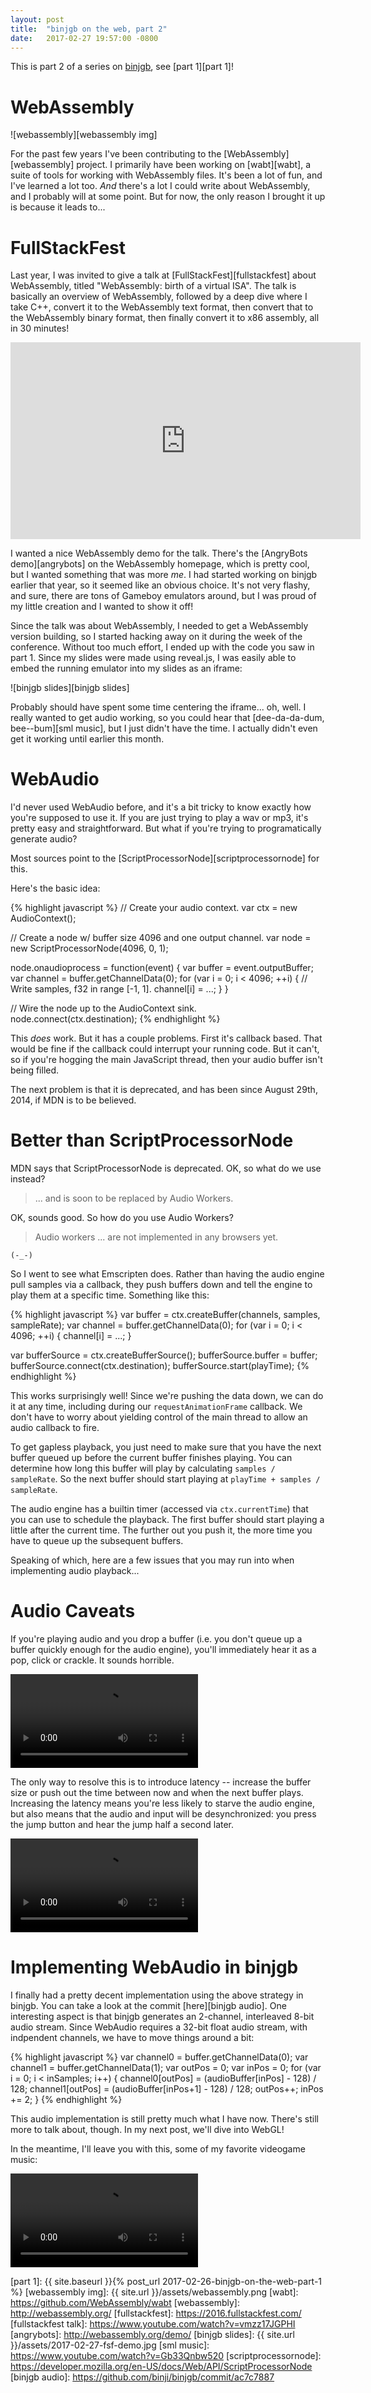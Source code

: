 ```yaml
---
layout: post
title:  "binjgb on the web, part 2"
date:   2017-02-27 19:57:00 -0800
---
```


This is part 2 of a series on [binjgb][binjgb], see [part 1][part 1]!

# WebAssembly

![webassembly][webassembly img]

For the past few years I've been contributing to the [WebAssembly][webassembly]
project. I primarily have been working on [wabt][wabt], a suite of tools for
working with WebAssembly files. It's been a lot of fun, and I've learned a lot
too. _And_ there's a lot I could write about WebAssembly, and I probably will
at some point. But for now, the only reason I brought it up is because it leads
to...

# FullStackFest

Last year, I was invited to give a talk at [FullStackFest][fullstackfest] about
WebAssembly, titled "WebAssembly: birth of a virtual ISA". The talk is
basically an overview of WebAssembly, followed by a deep dive where I take C++,
convert it to the WebAssembly text format, then convert that to the WebAssembly
binary format, then finally convert it to x86 assembly, all in 30 minutes!

<iframe width="560" height="315" src="https://www.youtube.com/embed/vmzz17JGPHI" frameborder="0" allowfullscreen></iframe>

I wanted a nice WebAssembly demo for the talk. There's the
[AngryBots demo][angrybots] on the WebAssembly homepage, which is pretty cool,
but I wanted something that was more _me_. I had started working on binjgb
earlier that year, so it seemed like an obvious choice. It's not very flashy,
and sure, there are tons of Gameboy emulators around, but I was proud of my
little creation and I wanted to show it off!

Since the talk was about WebAssembly, I needed to get a WebAssembly version
building, so I started hacking away on it during the week of the conference.
Without too much effort, I ended up with the code you saw in part 1. Since my
slides were made using reveal.js, I was easily able to embed the running
emulator into my slides as an iframe:

![binjgb slides][binjgb slides]

Probably should have spent some time centering the iframe... oh, well. I really
wanted to get audio working, so you could hear that
[dee-da-da-dum, bee--bum][sml music], but I just didn't have the time. I
actually didn't even get it working until earlier this month.

# WebAudio

I'd never used WebAudio before, and it's a bit tricky to know exactly how
you're supposed to use it. If you are just trying to play a wav or mp3, it's
pretty easy and straightforward. But what if you're trying to programatically
generate audio?

Most sources point to the [ScriptProcessorNode][scriptprocessornode] for this.

Here's the basic idea:

{% highlight javascript %}
// Create your audio context.
var ctx = new AudioContext();

// Create a node w/ buffer size 4096 and one output channel.
var node = new ScriptProcessorNode(4096, 0, 1);

node.onaudioprocess = function(event) {
  var buffer = event.outputBuffer;
  var channel = buffer.getChannelData(0);
  for (var i = 0; i < 4096; ++i) {
    // Write samples, f32 in range [-1, 1].
    channel[i] = ...;
  }
}

// Wire the node up to the AudioContext sink.
node.connect(ctx.destination);
{% endhighlight %}

This _does_ work. But it has a couple problems. First it's callback based. That
would be fine if the callback could interrupt your running code. But it can't,
so if you're hogging the main JavaScript thread, then your audio buffer isn't
being filled.

The next problem is that it is deprecated, and has been since August 29th,
2014, if MDN is to be believed.

# Better than ScriptProcessorNode

MDN says that ScriptProcessorNode is deprecated. OK, so what do we use instead?

> ... and is soon to be replaced by Audio Workers.

OK, sounds good. So how do you use Audio Workers?

> Audio workers ... are not implemented in any browsers yet.

`(-_-)`

So I went to see what Emscripten does. Rather than having the audio engine
pull samples via a callback, they push buffers down and tell the engine to
play them at a specific time. Something like this:

{% highlight javascript %}
var buffer = ctx.createBuffer(channels, samples, sampleRate);
var channel = buffer.getChannelData(0);
for (var i = 0; i < 4096; ++i) {
  channel[i] = ...;
}

var bufferSource = ctx.createBufferSource();
bufferSource.buffer = buffer;
bufferSource.connect(ctx.destination);
bufferSource.start(playTime);
{% endhighlight %}

This works surprisingly well! Since we're pushing the data down, we can do it
at any time, including during our `requestAnimationFrame` callback. We don't
have to worry about yielding control of the main thread to allow an audio
callback to fire.

To get gapless playback, you just need to make sure that you have the next
buffer queued up before the current buffer finishes playing. You can determine
how long this buffer will play by calculating `samples / sampleRate`. So the
next buffer should start playing at `playTime + samples / sampleRate`.

The audio engine has a builtin timer (accessed via `ctx.currentTime`) that you
can use to schedule the playback. The first buffer should start playing a
little after the current time. The further out you push it, the more time you
have to queue up the subsequent buffers.

Speaking of which, here are a few issues that you may run into when
implementing audio playback...

# Audio Caveats

If you're playing audio and you drop a buffer (i.e. you don't queue up a buffer
quickly enough for the audio engine), you'll immediately hear it as a pop,
click or crackle. It sounds horrible.

<video src="{{ site.url }}/assets/2017-02-27-tetris-audio-crackle.mp4" controls>
</video>

The only way to resolve this is to introduce latency -- increase the buffer
size or push out the time between now and when the next buffer plays.
Increasing the latency means you're less likely to starve the audio engine, but
also means that the audio and input will be desynchronized: you press the jump
button and hear the jump half a second later.

<video src="{{ site.url }}/assets/2017-02-27-sml-audio-latency.mp4" controls>
</video>

# Implementing WebAudio in binjgb

I finally had a pretty decent implementation using the above strategy in
binjgb. You can take a look at the commit [here][binjgb audio]. One interesting
aspect is that binjgb generates an 2-channel, interleaved 8-bit audio stream.
Since WebAudio requires a 32-bit float audio stream, with indpendent channels,
we have to move things around a bit:

{% highlight javascript %}
var channel0 = buffer.getChannelData(0);
var channel1 = buffer.getChannelData(1);
var outPos = 0;
var inPos = 0;
for (var i = 0; i < inSamples; i++) {
  channel0[outPos] = (audioBuffer[inPos] - 128) / 128;
  channel1[outPos] = (audioBuffer[inPos+1] - 128) / 128;
  outPos++;
  inPos += 2;
}
{% endhighlight %}

This audio implementation is still pretty much what I have now. There's still
more to talk about, though. In my next post, we'll dive into WebGL!

In the meantime, I'll leave you with this, some of my favorite videogame music:

<video src="{{ site.url }}/assets/2017-02-27-megaman3-music.mp4" controls>
</video>

[binjgb]: https://github.com/binji/binjgb
[part 1]: {{ site.baseurl }}{% post_url 2017-02-26-binjgb-on-the-web-part-1 %}
[webassembly img]: {{ site.url }}/assets/webassembly.png
[wabt]: https://github.com/WebAssembly/wabt
[webassembly]: http://webassembly.org/
[fullstackfest]: https://2016.fullstackfest.com/
[fullstackfest talk]: https://www.youtube.com/watch?v=vmzz17JGPHI
[angrybots]: http://webassembly.org/demo/
[binjgb slides]: {{ site.url }}/assets/2017-02-27-fsf-demo.jpg
[sml music]: https://www.youtube.com/watch?v=Gb33Qnbw520
[scriptprocessornode]: https://developer.mozilla.org/en-US/docs/Web/API/ScriptProcessorNode
[binjgb audio]: https://github.com/binji/binjgb/commit/ac7c7887
